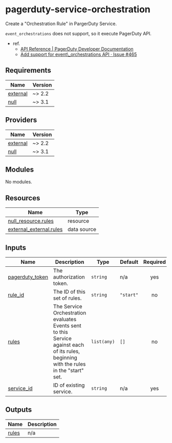 # pagerduty-service-orchestration

Create a "Orchestration Rule" in PargerDuty Service.

`event_orchestrations` does not support, so it execute PagerDuty API.
- ref.
  - [API Reference \| PagerDuty Developer Documentation](https://developer.pagerduty.com/api-reference)
  - [Add support for event\\_orchestrations API · Issue \#465](https://github.com/PagerDuty/terraform-provider-pagerduty/issues/465)

## Requirements

| Name | Version |
|------|---------|
| <a name="requirement_external"></a> [external](#requirement\_external) | ~> 2.2 |
| <a name="requirement_null"></a> [null](#requirement\_null) | ~> 3.1 |

## Providers

| Name | Version |
|------|---------|
| <a name="provider_external"></a> [external](#provider\_external) | ~> 2.2 |
| <a name="provider_null"></a> [null](#provider\_null) | ~> 3.1 |

## Modules

No modules.

## Resources

| Name | Type |
|------|------|
| [null_resource.rules](https://registry.terraform.io/providers/hashicorp/null/latest/docs/resources/resource) | resource |
| [external_external.rules](https://registry.terraform.io/providers/hashicorp/external/latest/docs/data-sources/external) | data source |

## Inputs

| Name | Description | Type | Default | Required |
|------|-------------|------|---------|:--------:|
| <a name="input_pagerduty_token"></a> [pagerduty\_token](#input\_pagerduty\_token) | The authorization token. | `string` | n/a | yes |
| <a name="input_rule_id"></a> [rule\_id](#input\_rule\_id) | The ID of this set of rules. | `string` | `"start"` | no |
| <a name="input_rules"></a> [rules](#input\_rules) | The Service Orchestration evaluates Events sent to this Service against each of its rules, beginning with the rules in the "start" set. | `list(any)` | `[]` | no |
| <a name="input_service_id"></a> [service\_id](#input\_service\_id) | ID of existing service. | `string` | n/a | yes |

## Outputs

| Name | Description |
|------|-------------|
| <a name="output_rules"></a> [rules](#output\_rules) | n/a |
